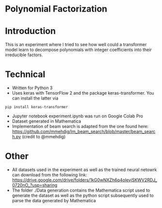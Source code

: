 # Polynomial Factorization

# Introduction

This is an experiment where I tried to see how well could a transformer model learn to decompose polynomials with integer coefficients into their irreducible factors.

# Technical
* Written for Python 3
* Uses keras with TensorFlow 2 and the package keras-transformer. You can install the latter via

```console
pip install keras-transformer
```

* Jupyter notebook experiment.ipynb was run on Google Colab Pro
* Dataset generated in Mathematica
* Implementation of beam search is adapted from the one found here: https://github.com/mmehdig/lm_beam_search/blob/master/beam_search.py (credit to @mmehdig)

# Other

* All datasets used in the experiment as well as the trained neural netowrk can download from the following link: 
https://drive.google.com/drive/folders/1kG0wNXZh6q4olevjSKWV2RDJ_0720nO_?usp=sharing
* The folder ./Data generation contains the Mathematica script used to generate the dataset as well as the python script subsequently used to parse the data generated by Mathematica
